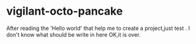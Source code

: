 # vigilant-octo-pancake

After reading the 'Hello world' that help me to create a project,just test .
I don't know what should be write in here 
OK,it is over.
